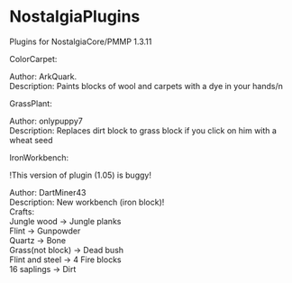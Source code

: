 # NostalgiaPlugins
Plugins for NostalgiaCore/PMMP 1.3.11

ColorCarpet:

Author: ArkQuark.<br>
Description: Paints blocks of wool and carpets with a dye in your hands/n

GrassPlant:

Author: onlypuppy7<br>
Description: Replaces dirt block to grass block if you click on him with a wheat seed

IronWorkbench:

!This version of plugin (1.05) is buggy!

Author: DartMiner43<br>
Description: New workbench (iron block)!<br>
Crafts:<br>
Jungle wood -> Jungle planks<br>
Flint -> Gunpowder<br>
Quartz -> Bone<br>
Grass(not block) -> Dead bush<br>
Flint and steel -> 4 Fire blocks<br>
16 saplings -> Dirt
